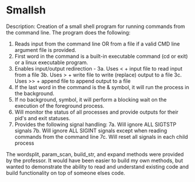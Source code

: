 # Smallsh
Description: Creation of a small shell program for running commands from the command line.  The program does the following:
  1. Reads input from the command line OR from a file if a valid CMD line argument file is provided.
  2. First word in the command is a built-in executable command (cd or exit) or a linux executable program.
  3. Enables input/output redirection -
  3a.  Uses < + input file to read input from a file
  3b.  Uses > + write file to write (replace) output to a file
  3c.  Uses >> + append file to append output to a file
  4. If the last word in the command is the & symbol, it will run the process in the background.
  5. If no background, symbol, it will perform a blocking wait on the execution of the foreground process.
  6. Will monitor the status of all processes and provide outputs for their pid's and exit statuses.
  7. Provides the following signal handling:
  7a.  Will ignore ALL SIGTSTP signals
  7b.  Will ignore ALL SIGINT signals except when reading commands from the command line
  7c.  Will reset all signals in each child process
 
  The wordsplit, param_scan, build_str, and expand methods were provided by the professor.  It would have been easier to build my own methods, but wanted to demonstrate the ability to read and understand existing code and build functionality on top of someone elses code.

